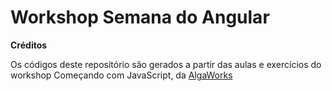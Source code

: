 # Workshop Semana do Angular

<b>Créditos</b>

Os códigos deste repositório são gerados a partir das aulas e exercícios  do workshop Começando com JavaScript, da <a href="http://www.algaworks.com">AlgaWorks</a>
